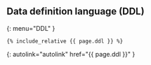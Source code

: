 ## Data definition language (DDL)
{: menu="DDL" }

```sqlite
{% include_relative {{ page.ddl }} %}
```
{: autolink="autolink" href="{{ page.ddl }}" }
